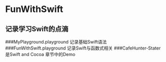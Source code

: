 # FunWithSwift
## 记录学习Swift的点滴

###MyPlayground.playground 记录基础Swift语法
###FunWithSwift.playground 记录Swift与函数式相关
###CafeHunter-Stater 是Swift and Cocoa 章节中的Demo
